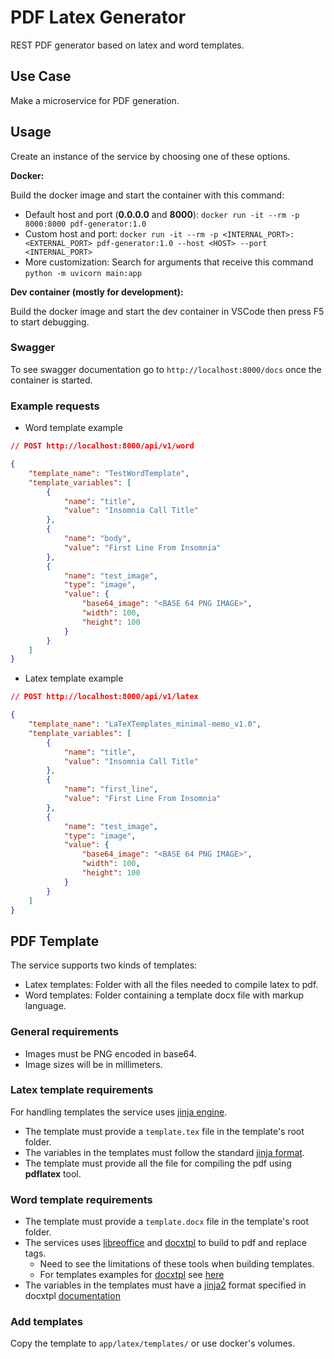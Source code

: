 # PDF Latex Generator

REST PDF generator based on latex and word templates.

## Use Case

Make a microservice for PDF generation.

## Usage

Create an instance of the service by choosing one of these options.

**Docker:**

Build the docker image and start the container with this command:

- Default host and port (**0.0.0.0** and **8000**): `docker run -it --rm -p 8000:8000 pdf-generator:1.0`
- Custom host and port: `docker run -it --rm -p <INTERNAL_PORT>:<EXTERNAL_PORT> pdf-generator:1.0 --host <HOST> --port <INTERNAL_PORT>`
- More customization: Search for arguments that receive this command `python -m uvicorn main:app`

**Dev container (mostly for development):**

Build the docker image and start the dev container in VSCode then press F5 to start debugging.

### Swagger

To see swagger documentation go to `http://localhost:8000/docs` once the container is started.

### Example requests

- Word template example

```json
// POST http://localhost:8000/api/v1/word

{
	"template_name": "TestWordTemplate",
	"template_variables": [
		{
			"name": "title",
			"value": "Insomnia Call Title"
		},
		{
			"name": "body",
			"value": "First Line From Insomnia"
		},
		{
			"name": "test_image",
			"type": "image",
			"value": {
				"base64_image": "<BASE 64 PNG IMAGE>",
				"width": 100,
				"height": 100
			}
		}
	]
}
```

- Latex template example

```json
// POST http://localhost:8000/api/v1/latex

{
	"template_name": "LaTeXTemplates_minimal-memo_v1.0",
	"template_variables": [
		{
			"name": "title",
			"value": "Insomnia Call Title"
		},
		{
			"name": "first_line",
			"value": "First Line From Insomnia"
		},
		{
			"name": "test_image",
			"type": "image",
			"value": {
				"base64_image": "<BASE 64 PNG IMAGE>",
				"width": 100,
				"height": 100
			}
		}
	]
}
```

## PDF Template

The service supports two kinds of templates:

- Latex templates: Folder with all the files needed to compile latex to pdf.
- Word templates: Folder containing a template docx file with markup language.

### General requirements

- Images must be PNG encoded in base64.
- Image sizes will be in millimeters.

### Latex template requirements

For handling templates the service uses [jinja engine](https://pypi.org/project/Jinja2/).

- The template must provide a `template.tex` file in the template's root folder.
- The variables in the templates must follow the standard [jinja format](https://jinja.palletsprojects.com/en/3.1.x/).
- The template must provide all the file for compiling the pdf using **pdflatex** tool.

### Word template requirements

- The template must provide a `template.docx` file in the template's root folder.
- The services uses [libreoffice](https://www.libreoffice.org/) and [docxtpl](https://pypi.org/project/docxtpl/) to build to pdf and replace tags.
  - Need to see the limitations of these tools when building templates.
  - For templates examples for [docxtpl](https://github.com/elapouya/python-docx-template/tree/master) see [here](https://github.com/elapouya/python-docx-template/tree/master/tests/templates)
- The variables in the templates must have a [jinja2](https://pypi.org/project/Jinja2/) format specified in docxtpl [documentation](https://docxtpl.readthedocs.io/en/latest/#jinja2-like-syntax)

### Add templates

Copy the template to `app/latex/templates/` or use docker's volumes.
